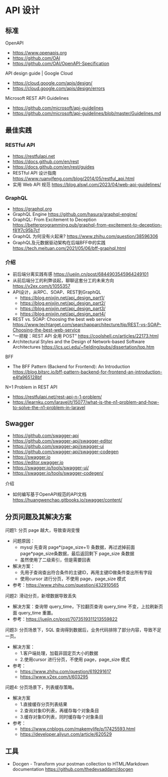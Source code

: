 # API 设计

## 标准
OpenAPI
- https://www.openapis.org
- https://github.com/OAI
- https://github.com/OAI/OpenAPI-Specification

API design guide | Google Cloud
- https://cloud.google.com/apis/design/
- https://cloud.google.com/apis/design/errors

Microsoft REST API Guidelines
- https://github.com/microsoft/api-guidelines
- https://github.com/microsoft/api-guidelines/blob/master/Guidelines.md


## 最佳实践
### RESTful API
- https://restfulapi.net
- https://docs.github.com/en/rest
- https://docs.github.com/en/rest/guides
- RESTful API 设计指南 https://www.ruanyifeng.com/blog/2014/05/restful_api.html
- 实用 Web API 规范 https://blog.alswl.com/2023/04/web-api-guidelines/

### GraphQL
- https://graphql.org
- GraphQL Engine https://github.com/hasura/graphql-engine/
- GraphQL: From Excitement to Deception https://betterprogramming.pub/graphql-from-excitement-to-deception-f81f7c95b7cf
- GraphQL 为何没有火起来? https://www.zhihu.com/question/38596306
- GraphQL及元数据驱动架构在后端BFF中的实践 https://tech.meituan.com/2021/05/06/bff-graphql.html

### 介绍
- 前后端分离实践有感 https://juejin.cn/post/6844903545964249101
- 从前后端分工的利弊谈起，聊聊这套分工的未来方向 https://v2ex.com/t/1055357
- API设计，从RPC、SOAP、REST到GraphQL
  - https://blog.enixjin.net/api_design_part1/
  - https://blog.enixjin.net/api_design_part2/
  - https://blog.enixjin.net/api_design_part3/
  - https://blog.enixjin.net/api_design_part4/
- REST vs. SOAP: Choosing the best web service https://www.techtarget.com/searchapparchitecture/tip/REST-vs-SOAP-Choosing-the-best-web-service
- “一把梭：REST API 全用 POST” https://coolshell.cn/articles/22173.html
- Architectural Styles and the Design of Network-based Software Architectures https://ics.uci.edu/~fielding/pubs/dissertation/top.htm

BFF
- The BFF Pattern (Backend for Frontend): An Introduction https://blog.bitsrc.io/bff-pattern-backend-for-frontend-an-introduction-e4fa965128bf

N+1 Problem in REST API
- https://restfulapi.net/rest-api-n-1-problem/
- https://learnku.com/laravel/t/15077/what-is-the-n1-problem-and-how-to-solve-the-n1-problem-in-laravel


## Swagger
- https://github.com/swagger-api
- https://github.com/swagger-api/swagger-editor
- https://github.com/swagger-api/swagger-ui
- https://github.com/swagger-api/swagger-codegen
- https://swagger.io
- https://editor.swagger.io
- https://swagger.io/tools/swagger-ui/
- https://swagger.io/tools/swagger-codegen/

介绍
- 如何编写基于OpenAPI规范的API文档 https://huangwenchao.gitbooks.io/swagger/content/


## 分页问题及其解决方案
问题1: 分页 page 越大，导致查询变慢
- 问题原因：
  - mysql 先查询 page*(page_size+1) 条数据，再过滤掉前面 page*page_size条数据，最后返回剩下 page_size 条数据
  - 虽然使用了二级索引，但是需要回表
- 解决方案：
  - 先用子查询查出符合条件的主键ID，再用主键ID做条件查出所有字段
  - 使用cursor 进行分页，不使用 page，page_size 模式
- 参考：https://www.zhihu.com/question/432910565

问题2: 滑动分页，新增数据导致丢失
- 解决方案：查询带 query_time，下拉翻页查询 query_time 不变，上拉刷新页面 query_time 重置。
- 参考：https://juejin.cn/post/7073519311213559822

问题3: 分页场景下，SQL 查询得到数据后，业务代码排除了部分内容，导致不足一页。
- 解决方案：
  - 1.客户端处理，加载非固定页大小的数据
  - 2.使用cursor 进行分页，不使用 page，page_size 模式
- 参考：
  - https://www.zhihu.com/question/619291617
  - https://www.v2ex.com/t/603295

问题4: 分页场景下，列表缓存策略。
- 解决方案
  - 1.直接缓存分页列表结果
  - 2.查询对象ID列表，再缓存每个对象条目
  - 3.缓存对象ID列表，同时缓存每个对象条目
- 参考：
  - https://www.cnblogs.com/makemylife/p/17425593.html
  - https://developer.aliyun.com/article/620529


## 工具
- Docgen - Transform your postman collection to HTML/Markdown documentation https://github.com/thedevsaddam/docgen
